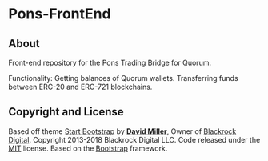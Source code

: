 # Pons-FrontEnd

## About

Front-end repository for the Pons Trading Bridge for Quorum.

Functionality:
Getting balances of Quorum wallets.
Transferring funds between ERC-20 and ERC-721 blockchains.



## Copyright and License

Based off theme [Start Bootstrap](https://startbootstrap.com) by **[David Miller](http://davidmiller.io/)**, Owner of [Blackrock Digital](http://blackrockdigital.io/).
Copyright 2013-2018 Blackrock Digital LLC.
Code released under the [MIT](https://github.com/BlackrockDigital/startbootstrap-grayscale/blob/gh-pages/LICENSE) license.
Based on the [Bootstrap](http://getbootstrap.com/) framework.
